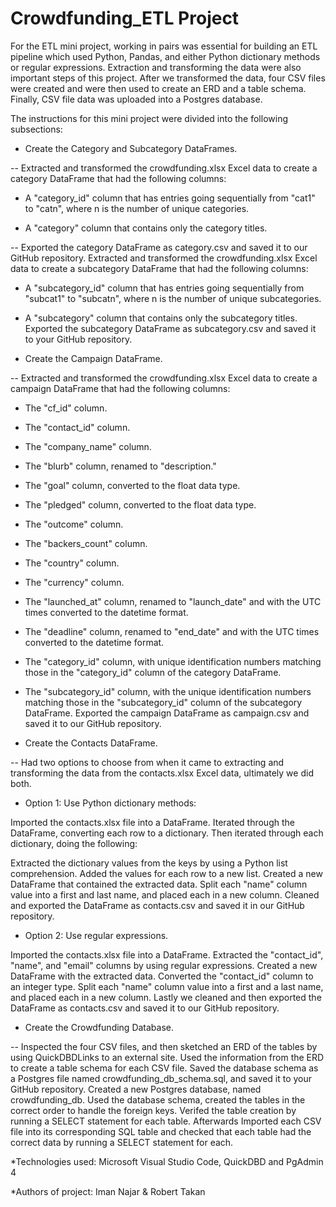 # Crowdfunding_ETL Project

For the ETL mini project, working in pairs was essential for building an ETL pipeline which used Python, Pandas, and either Python dictionary 
methods or regular expressions. Extraction and transforming the data were also important steps of this project. After we transformed the data, four CSV 
files were created and were then used to create an ERD and a table schema. Finally, CSV file data was uploaded into a Postgres database.

The instructions for this mini project were divided into the following subsections:

- Create the Category and Subcategory DataFrames.
  
-- Extracted and transformed the crowdfunding.xlsx Excel data to create a category DataFrame that had the following columns:

- A "category_id" column that has entries going sequentially from "cat1" to "catn", where n is the number of unique categories.

- A "category" column that contains only the category titles.

-- Exported the category DataFrame as category.csv and saved it to our GitHub repository. Extracted and transformed the crowdfunding.xlsx Excel data to 
create a subcategory DataFrame that had the following columns:

- A "subcategory_id" column that has entries going sequentially from "subcat1" to "subcatn", where n is the number of unique subcategories.

- A "subcategory" column that contains only the subcategory titles. Exported the subcategory DataFrame as subcategory.csv and saved it to your GitHub repository.

- Create the Campaign DataFrame.

-- Extracted and transformed the crowdfunding.xlsx Excel data to create a campaign DataFrame that had the following columns:

- The "cf_id" column.

- The "contact_id" column.

- The "company_name" column.

- The "blurb" column, renamed to "description."

- The "goal" column, converted to the float data type.

- The "pledged" column, converted to the float data type.

- The "outcome" column.

- The "backers_count" column.

- The "country" column.

- The "currency" column.

- The "launched_at" column, renamed to "launch_date" and with the UTC times converted to the datetime format.

- The "deadline" column, renamed to "end_date" and with the UTC times converted to the datetime format.

- The "category_id" column, with unique identification numbers matching those in the "category_id" column of the category DataFrame.

- The "subcategory_id" column, with the unique identification numbers matching those in the "subcategory_id" column of the subcategory DataFrame.
  Exported the campaign DataFrame as campaign.csv and saved it to our GitHub repository.

- Create the Contacts DataFrame.

-- Had two options to choose from when it came to extracting and transforming the data from the contacts.xlsx Excel data, ultimately we did both.

- Option 1: Use Python dictionary methods:

Imported the contacts.xlsx file into a DataFrame. Iterated through the DataFrame, converting each row to a dictionary.
Then iterated through each dictionary, doing the following:

Extracted the dictionary values from the keys by using a Python list comprehension. Added the values for each row to a new list.
Created a new DataFrame that contained the extracted data. Split each "name" column value into a first and last name, and placed each in a new column.
Cleaned and exported the DataFrame as contacts.csv and saved it in our GitHub repository.

- Option 2: Use regular expressions.

Imported the contacts.xlsx file into a DataFrame. Extracted the "contact_id", "name", and "email" columns by using regular expressions.
Created a new DataFrame with the extracted data. Converted the "contact_id" column to an integer type.
Split each "name" column value into a first and a last name, and placed each in a new column. Lastly we cleaned and then exported the DataFrame 
as contacts.csv and saved it to our GitHub repository.

- Create the Crowdfunding Database.

-- Inspected the four CSV files, and then sketched an ERD of the tables by using QuickDBDLinks to an external site. Used the information from the ERD to 
create a table schema for each CSV file. Saved the database schema as a Postgres file named crowdfunding_db_schema.sql, and saved it to your GitHub repository.
Created a new Postgres database, named crowdfunding_db. Used the database schema, created the tables in the correct order to handle the foreign keys.
Verifed the table creation by running a SELECT statement for each table. Afterwards Imported each CSV file into its corresponding SQL table and 
checked that each table had the correct data by running a SELECT statement for each.

*Technologies used: Microsoft Visual Studio Code, QuickDBD and PgAdmin 4
  
*Authors of project: Iman Najar & Robert Takan

  
